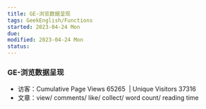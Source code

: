 ```yaml
---
title: GE-浏览数据呈现
tags: GeekEnglish/Functions
started: 2023-04-24 Mon
due: 
modified: 2023-04-24 Mon
status: 
---
```

### GE-浏览数据呈现
- 访客：Cumulative Page Views 65265  | Unique Visitors 37316
- 文章：view/ comments/ like/ collect/ word count/ reading time